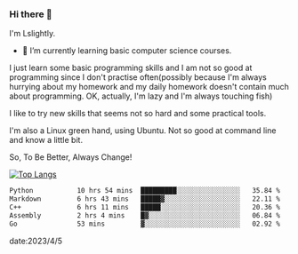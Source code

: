 ### Hi there 👋

I'm Lslightly.

- 🌱 I’m currently learning basic computer science courses.

I just learn some basic programming skills and I am not so good at programming since I don't practise often(possibly because I'm always hurrying about my homework and my daily homework doesn't contain much about programming. OK, actually, I'm lazy and I'm always touching fish)

I like to try new skills that seems not so hard and some practical tools.

I'm also a Linux green hand, using Ubuntu. Not so good at command line and know a little bit.

So, To Be Better, Always Change!

[![Top Langs](https://github-readme-stats.vercel.app/api/top-langs/?username=Lslightly&layout=compact)](https://github.com/anuraghazra/github-readme-stats)

<!--START_SECTION:waka-->

```txt
Python           10 hrs 54 mins  █████████░░░░░░░░░░░░░░░░   35.84 %
Markdown         6 hrs 43 mins   █████▓░░░░░░░░░░░░░░░░░░░   22.11 %
C++              6 hrs 11 mins   █████░░░░░░░░░░░░░░░░░░░░   20.36 %
Assembly         2 hrs 4 mins    █▓░░░░░░░░░░░░░░░░░░░░░░░   06.84 %
Go               53 mins         ▓░░░░░░░░░░░░░░░░░░░░░░░░   02.92 %
```

<!--END_SECTION:waka-->

date:2023/4/5

